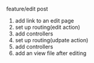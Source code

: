 feature/edit post
1. add link to an edit page
2. set up routing(edit action)
3. add controllers
4. set up routing(udpate action)
5. add controllers
6. add an view file after editing
